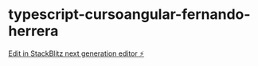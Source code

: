 # typescript-cursoangular-fernando-herrera

[Edit in StackBlitz next generation editor ⚡️](https://stackblitz.com/~/github.com/MiguelPayan/typescript-cursoangular-fernando-herrera)